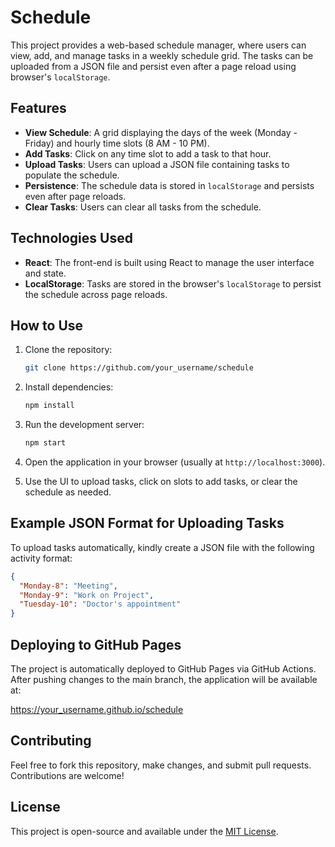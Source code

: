 # Schedule

This project provides a web-based schedule manager, where users can view, add, and manage tasks in a weekly schedule grid. The tasks can be uploaded from a JSON file and persist even after a page reload using browser's `localStorage`.

## Features

- **View Schedule**: A grid displaying the days of the week (Monday - Friday) and hourly time slots (8 AM - 10 PM).
- **Add Tasks**: Click on any time slot to add a task to that hour.
- **Upload Tasks**: Users can upload a JSON file containing tasks to populate the schedule.
- **Persistence**: The schedule data is stored in `localStorage` and persists even after page reloads.
- **Clear Tasks**: Users can clear all tasks from the schedule.

## Technologies Used

- **React**: The front-end is built using React to manage the user interface and state.
- **LocalStorage**: Tasks are stored in the browser's `localStorage` to persist the schedule across page reloads.

## How to Use

1. Clone the repository:
   ```bash
   git clone https://github.com/your_username/schedule
   ```

2. Install dependencies:
   ```bash
   npm install
   ```

3. Run the development server:
   ```bash
   npm start
   ```

4. Open the application in your browser (usually at `http://localhost:3000`).

5. Use the UI to upload tasks, click on slots to add tasks, or clear the schedule as needed.

## Example JSON Format for Uploading Tasks

To upload tasks automatically, kindly create a JSON file with the following activity format:

```json
{
  "Monday-8": "Meeting",
  "Monday-9": "Work on Project",
  "Tuesday-10": "Doctor's appointment"
}
```

## Deploying to GitHub Pages

The project is automatically deployed to GitHub Pages via GitHub Actions. After pushing changes to the main branch, the application will be available at:

https://your_username.github.io/schedule

## Contributing

Feel free to fork this repository, make changes, and submit pull requests. Contributions are welcome!

## License

This project is open-source and available under the [MIT License](LICENSE).

